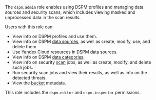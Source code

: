 The `dspm.admin` role enables using DSPM profiles and managing data sources and security scans, which includes viewing masked and unprocessed data in the scan results.

Users with this role can:
* View info on DSPM profiles and use them.
* View info on DSPM [data sources](../../security-deck/concepts/dspm.md#data-source), as well as create, modify, use, and delete them.
* Use Yandex Cloud resources in DSPM data sources.
* View info on DSPM [data categories](../../security-deck/concepts/dspm.md#data-categories).
* View info on security [scan](../../security-deck/concepts/dspm.md#scanning) jobs, as well as create, modify, and delete such jobs.
* Run security scan jobs and view their results, as well as info on the detected threats.
* View the [bucket](../../storage/concepts/bucket.md) metadata.

This role includes the `dspm.editor` and `dspm.inspector` permissions.

